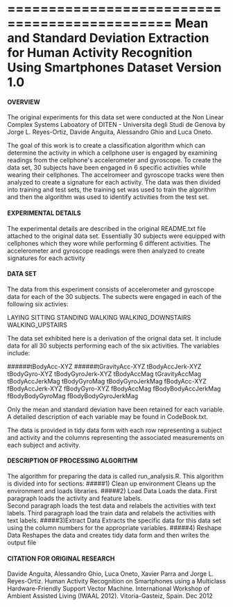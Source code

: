 ==============================================
Mean and Standard Deviation Extraction for
Human Activity Recognition Using Smartphones Dataset
Version 1.0
==============================================


#### OVERVIEW
The original experiments for this data set were conducted at the Non Linear Complex Systems Laboatory of DITEN - Universita degli Studi de Genova by Jorge L. Reyes-Ortiz, Davide Anguita, Alessandro Ghio and Luca Oneto.

The goal of this work is to create a classification algorithm which can determine the activity in which a cellphone user is engaged by examining readings from the cellphone's accelerometer and gyroscope.  To create the data set, 30 subjects have been engaged in 6 specific activities while wearing their cellphones.  The accelromeer and gyroscope tracks were then analyzed to create a signature for each activity.  The data was then divided into training and test sets, the training set was used to train the algorithm and then the algorithm was used to identify activities from the test set.

#### EXPERIMENTAL DETAILS
The experimental details are described in the original README.txt file attached to the original data set.  Essentially 30 subjects were equipped with cellphones which they wore while performing 6 different activities.  The accelerometer and gyroscope readings were then analyzed to create signatures for each activity

#### DATA SET
The data from this experiment consists of accelerometer and gyroscope data for each of the 30 subjects.  The subects were engaged in each of the following six activies:

LAYING
SITTING
STANDING
WALKING
WALKING_DOWNSTAIRS
WALKING_UPSTAIRS

The data set exhibited here is a derivation of the orignal data set.  It include data for all 30 subjects performing each of the six activities. The variables include:

######tBodyAcc-XYZ
######tGravityAcc-XYZ
tBodyAccJerk-XYZ
tBodyGyro-XYZ
tBodyGyroJerk-XYZ
tBodyAccMag
tGravityAccMag
tBodyAccJerkMag
tBodyGyroMag
tBodyGyroJerkMag
fBodyAcc-XYZ
fBodyAccJerk-XYZ
fBodyGyro-XYZ
fBodyAccMag
fBodyBodyAccJerkMag
fBodyBodyGyroMag
fBodyBodyGyroJerkMag

Only the mean and standard deviation have been retained for each variable.  A detailed description of each variable may be found in CodeBook.txt.

The data is provided in tidy data form with each row representing a subject and activity and the columns representing the associated measurements on each subject and activity.

#### DESCRIPTION OF PROCESSING ALGORITHM
The algorithm for preparing the data is called run_analysis.R.  This algorithm is divided into for sections:
#####1) Clean up environment 
   Cleans up the environment and loads libraries.
#####2) Load Data
   Loads the data.  First paragraph loads the activity and feature labels.  
   Second paragraph loads the test data and relabels the activities with text labels.
   Third paragraph load the train data and relabels the activities with text labels.
#####3)Extract Data
   Extracts the specific data for this data set using the column numbers for the appropriate variables.
#####4) Reshape Data
   Reshapes the data and creates tidy data form and then writes the output file


#### CITATION FOR ORIGINAL RESEARCH

Davide Anguita, Alessandro Ghio, Luca Oneto, Xavier Parra and Jorge L. Reyes-Ortiz. Human Activity Recognition on Smartphones using a Multiclass Hardware-Friendly Support Vector Machine. International Workshop of Ambient Assisted Living (IWAAL 2012). Vitoria-Gasteiz, Spain. Dec 2012

